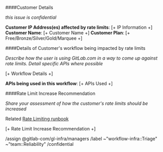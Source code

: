 <!--
This template is for GitLab team members to request information or changes for a user's rate limiting settings. 

Note, general requests related to functionality [within the GitLab application](https://gitlab.com/gitlab-org/gitlab/), should be directed to the appropriate stage team using the standard [feature request template](https://gitlab.com/gitlab-org/gitlab/-/issues/new?issuable_template=Feature%20proposal).

Please fill out as many details as possible below.
-->

####Customer Details

*this issue is confidential*
 
**Customer IP Address(es) affected by rate limits**: [+ IP Information +]
**Customer Name**: [+ Customer Name +]
**Customer Plan**: [+ Free/Bronze/Silver/Gold/Marquee +]


####Details of Customer's workflow being impacted by rate limits

*Describe how the user is using GitLab.com in a way to come up against rate limits. Detail specific APIs where possible*
 
[+ Workflow Details +]

**APIs being used in this workflow**: [+ APIs Used +]

####Rate Limit Increase Recommendation

*Share your assessment of how the customer's rate limits should be increased*

Related [Rate Limiting runbook](https://gitlab.com/gitlab-com/runbooks/-/blob/master/docs/rate-limiting/README.md)

[+ Rate Limit Increase Recommendation +]

<!--
please do not edit the below
-->

/assign @gitlab-com/gl-infra/managers
/label ~"workflow-infra::Triage" ~"team::Reliability" 
/confidential

